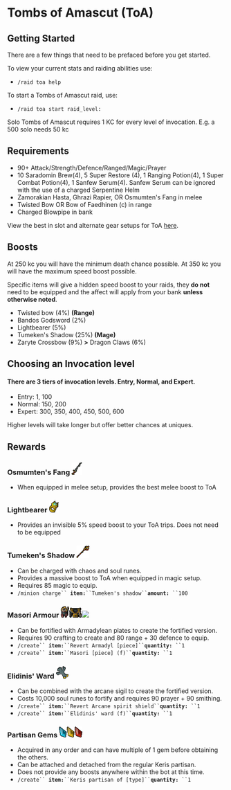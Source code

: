 # Tombs of Amascut (ToA)

## Getting Started

There are a few things that need to be prefaced before you get started.

To view your current stats and raiding abilities use:

* `/raid toa help`

To start a Tombs of Amascut raid, use:

* `/raid toa start raid_level:`&#x20;

Solo Tombs of Amascut requires 1 KC for every level of invocation. E.g. a 500 solo needs 50 kc

## Requirements

* 90+ Attack/Strength/Defence/Ranged/Magic/Prayer
* 10 Saradomin Brew(4), 5 Super Restore (4), 1 Ranging Potion(4), 1 Super Combat Potion(4), 1 Sanfew Serum(4). Sanfew Serum can be ignored with the use of a charged Serpentine Helm
* Zamorakian Hasta, Ghrazi Rapier, OR Osmumten's Fang in melee
* Twisted Bow OR Bow of Faedhinen (c) in range
* Charged Blowpipe in bank

View the best in slot and alternate gear setups for ToA [here](toa-gear-setups.md).

## Boosts

At 250 kc you will have the minimum death chance possible. At 350 kc you will have the maximum speed boost possible.&#x20;

Specific items will give a hidden speed boost to your raids, they **do not** need to be equipped and the affect will apply from your bank **unless otherwise noted**.

* Twisted bow (4%) **(Range)**
* Bandos Godsword (2%)
* Lightbearer (5%)
* Tumeken's Shadow (25%) **(Mage)**
* Zaryte Crossbow (9%) **>** Dragon Claws (6%)

## Choosing an Invocation level

#### There are 3 tiers of invocation levels. Entry, Normal, and Expert.

* Entry: 1, 100
* Normal: 150, 200
* Expert: 300, 350, 400, 450, 500, 600

Higher levels will take longer but offer better chances at uniques.&#x20;

## Rewards

### Osmumten's Fang <img src="../../.gitbook/assets/Osmumten&#x27;s_fang.png" alt="" data-size="line">

* When equipped in melee setup, provides the best melee boost to ToA

### Lightbearer <img src="../../.gitbook/assets/Lightbearer.png" alt="" data-size="line">

* Provides an invisible 5% speed boost to your ToA trips. Does not need to be equipped

### Tumeken's Shadow <img src="../../.gitbook/assets/Tumeken&#x27;s_shadow.png" alt="" data-size="line">&#x20;

* Can be charged with chaos and soul runes.
* Provides a massive boost to ToA when equipped in magic setup.
* Requires 85 magic to equip.
* `/minion charge`` `**`item:`**` ``Tumeken's shadow`` `**`amount:`**` ``100`

### Masori Armour <img src="../../.gitbook/assets/Masori_mask_(f).png" alt="" data-size="line"><img src="../../.gitbook/assets/Masori_body_(f).png" alt="" data-size="line">![](../../.gitbook/assets/Masori\_chaps\_\(f\).png)

* Can be fortified with Armadylean plates to create the fortified version.
* Requires 90 crafting to create and 80 range + 30 defence to equip.
* `/create`` `**`item:`**` ``Revert Armadyl [piece]`` `**`quantity:`**` ``1`
* `/create`` `**`item:`**` ``Masori [piece] (f)`` `**`quantity:`**` ``1`

### Elidinis' Ward <img src="../../.gitbook/assets/Elidinis&#x27;_ward.png" alt="" data-size="line">

* Can be combined with the arcane sigil to create the fortified version.
* Costs 10,000 soul runes to fortify and requires 90 prayer + 90 smithing.
* `/create`` `**`item:`**` ``Revert Arcane spirit shield`` `**`quantity:`**` ``1`
* `/create`` `**`item:`**` ``Elidinis' ward (f)`` `**`quantity:`**` ``1`

### Partisan Gems <img src="../../.gitbook/assets/Breach_of_the_scarab.png" alt="" data-size="line"><img src="../../.gitbook/assets/Jewel_of_the_sun.png" alt="" data-size="line"><img src="../../.gitbook/assets/Eye_of_the_corruptor.png" alt="" data-size="line">&#x20;

* Acquired in any order and can have multiple of 1 gem before obtaining the others.
* Can be attached and detached from the regular Keris partisan.
* Does not provide any boosts anywhere within the bot at this time.
* `/create`` `**`item:`**` ``Keris partisan of [type]`` `**`quantity:`**` ``1`

